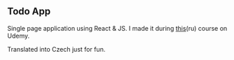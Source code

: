 Todo App
--------
Single page application using React & JS. I made it during [this](https://www.udemy.com/share/101XjABEccd1ZRQ3g=/)(ru) course on Udemy.

Translated into Czech just for fun.
